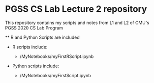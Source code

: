 # PGSS CS Lab Lecture 2 repository
This repository contains my scripts and notes from L1 and L2 of CMU's PGSS 2020 CS Lab Program

** R and Python Scripts are included

- R scripts include:
  - /MyNotebooks/myFirstRScript.ipynb

- Python scripts include:
  - /MyNotebooks/myFirstScript.ipynb
